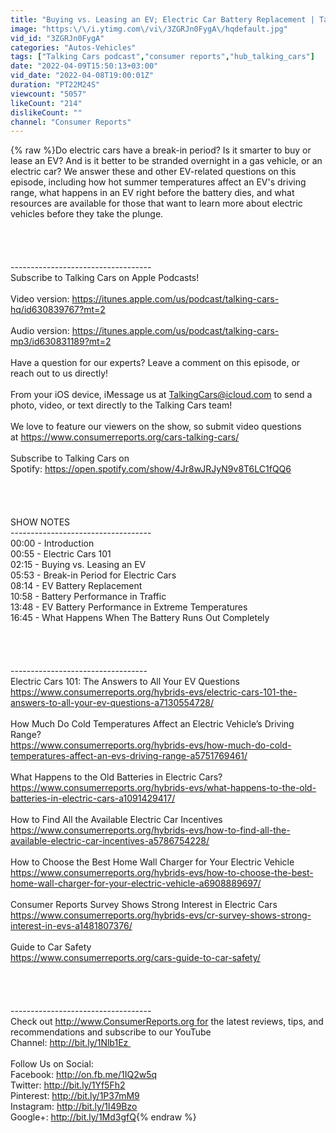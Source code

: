 ```yaml
---
title: "Buying vs. Leasing an EV; Electric Car Battery Replacement | Talking Cars #354"
image: "https:\/\/i.ytimg.com\/vi\/3ZGRJn0FygA\/hqdefault.jpg"
vid_id: "3ZGRJn0FygA"
categories: "Autos-Vehicles"
tags: ["Talking Cars podcast","consumer reports","hub_talking_cars"]
date: "2022-04-09T15:50:13+03:00"
vid_date: "2022-04-08T19:00:01Z"
duration: "PT22M24S"
viewcount: "5057"
likeCount: "214"
dislikeCount: ""
channel: "Consumer Reports"
---
```

{% raw %}Do electric cars have a break-in period? Is it smarter to buy or lease an EV? And is it better to be stranded overnight in a gas vehicle, or an electric car? We answer these and other EV-related questions on this episode, including how hot summer temperatures affect an EV's driving range, what happens in an EV right before the battery dies, and what resources are available for those that want to learn more about electric vehicles before they take the plunge.<br /><br /><br /><br /><br />-----------------------------------<br />Subscribe to Talking Cars on Apple Podcasts!<br /><br />Video version: <a rel="nofollow" target="blank" href="https://itunes.apple.com/us/podcast/talking-cars-hq/id630839767?mt=2">https://itunes.apple.com/us/podcast/talking-cars-hq/id630839767?mt=2</a><br /><br />Audio version: <a rel="nofollow" target="blank" href="https://itunes.apple.com/us/podcast/talking-cars-mp3/id630831189?mt=2">https://itunes.apple.com/us/podcast/talking-cars-mp3/id630831189?mt=2</a><br /><br />Have a question for our experts? Leave a comment on this episode, or reach out to us directly!<br /><br />From your iOS device, iMessage us at TalkingCars@icloud.com to send a photo, video, or text directly to the Talking Cars team!<br /><br />We love to feature our viewers on the show, so submit video questions at <a rel="nofollow" target="blank" href="https://www.consumerreports.org/cars-talking-cars/">https://www.consumerreports.org/cars-talking-cars/</a><br /><br />Subscribe to Talking Cars on Spotify: <a rel="nofollow" target="blank" href="https://open.spotify.com/show/4Jr8wJRJyN9v8T6LC1fQQ6">https://open.spotify.com/show/4Jr8wJRJyN9v8T6LC1fQQ6</a><br /><br /><br /><br /><br />SHOW NOTES<br />-----------------------------------<br />00:00 - Introduction<br />00:55 - Electric Cars 101<br />02:15 - Buying vs. Leasing an EV<br />05:53 - Break-in Period for Electric Cars<br />08:14 - EV Battery Replacement<br />10:58 - Battery Performance in Traffic<br />13:48 - EV Battery Performance in Extreme Temperatures <br />16:45 - What Happens When The Battery Runs Out Completely <br /><br /><br /><br /><br />----------------------------------  <br />Electric Cars 101: The Answers to All Your EV Questions<br /><a rel="nofollow" target="blank" href="https://www.consumerreports.org/hybrids-evs/electric-cars-101-the-answers-to-all-your-ev-questions-a7130554728/">https://www.consumerreports.org/hybrids-evs/electric-cars-101-the-answers-to-all-your-ev-questions-a7130554728/</a><br /><br />How Much Do Cold Temperatures Affect an Electric Vehicle’s Driving Range?<br /><a rel="nofollow" target="blank" href="https://www.consumerreports.org/hybrids-evs/how-much-do-cold-temperatures-affect-an-evs-driving-range-a5751769461/">https://www.consumerreports.org/hybrids-evs/how-much-do-cold-temperatures-affect-an-evs-driving-range-a5751769461/</a><br /><br />What Happens to the Old Batteries in Electric Cars?<br /><a rel="nofollow" target="blank" href="https://www.consumerreports.org/hybrids-evs/what-happens-to-the-old-batteries-in-electric-cars-a1091429417/">https://www.consumerreports.org/hybrids-evs/what-happens-to-the-old-batteries-in-electric-cars-a1091429417/</a><br /><br />How to Find All the Available Electric Car Incentives<br /><a rel="nofollow" target="blank" href="https://www.consumerreports.org/hybrids-evs/how-to-find-all-the-available-electric-car-incentives-a5786754228/">https://www.consumerreports.org/hybrids-evs/how-to-find-all-the-available-electric-car-incentives-a5786754228/</a><br /><br />How to Choose the Best Home Wall Charger for Your Electric Vehicle<br /><a rel="nofollow" target="blank" href="https://www.consumerreports.org/hybrids-evs/how-to-choose-the-best-home-wall-charger-for-your-electric-vehicle-a6908889697/">https://www.consumerreports.org/hybrids-evs/how-to-choose-the-best-home-wall-charger-for-your-electric-vehicle-a6908889697/</a><br /><br />Consumer Reports Survey Shows Strong Interest in Electric Cars<br /><a rel="nofollow" target="blank" href="https://www.consumerreports.org/hybrids-evs/cr-survey-shows-strong-interest-in-evs-a1481807376/">https://www.consumerreports.org/hybrids-evs/cr-survey-shows-strong-interest-in-evs-a1481807376/</a><br /><br />Guide to Car Safety<br /><a rel="nofollow" target="blank" href="https://www.consumerreports.org/cars-guide-to-car-safety/">https://www.consumerreports.org/cars-guide-to-car-safety/</a><br /><br /><br /><br /><br />-----------------------------------<br />Check out <a rel="nofollow" target="blank" href="http://www.ConsumerReports.org for">http://www.ConsumerReports.org for</a> the latest reviews, tips, and recommendations and subscribe to our YouTube Channel: <a rel="nofollow" target="blank" href="http://bit.ly/1Nlb1Ez ">http://bit.ly/1Nlb1Ez </a><br /><br />Follow Us on Social:<br />Facebook: <a rel="nofollow" target="blank" href="http://on.fb.me/1IQ2w5q">http://on.fb.me/1IQ2w5q</a><br />Twitter: <a rel="nofollow" target="blank" href="http://bit.ly/1Yf5Fh2">http://bit.ly/1Yf5Fh2</a><br />Pinterest: <a rel="nofollow" target="blank" href="http://bit.ly/1P37mM9">http://bit.ly/1P37mM9</a><br />Instagram: <a rel="nofollow" target="blank" href="http://bit.ly/1I49Bzo">http://bit.ly/1I49Bzo</a><br />Google+: <a rel="nofollow" target="blank" href="http://bit.ly/1Md3gfQ">http://bit.ly/1Md3gfQ</a>{% endraw %}
